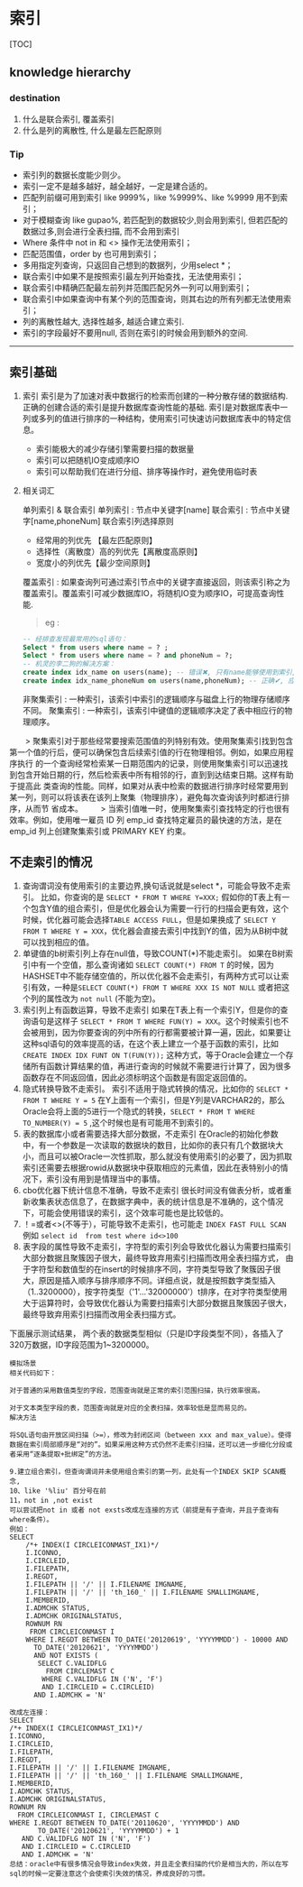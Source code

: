 # 索引

[TOC]

## knowledge hierarchy

### destination

1. 什么是联合索引, 覆盖索引
2. 什么是列的离散性, 什么是最左匹配原则

### Tip

- 索引列的数据长度能少则少。
- 索引一定不是越多越好，越全越好，一定是建合适的。
- 匹配列前缀可用到索引 like 9999%，like %9999%、like %9999 用不到索引；
- 对于模糊查询 like gupao%, 若匹配到的数据较少,则会用到索引, 但若匹配的数据过多,则会进行全表扫描, 而不会用到索引
- Where 条件中 not in 和 <> 操作无法使用索引；
- 匹配范围值，order by 也可用到索引；
- 多用指定列查询，只返回自己想到的数据列，少用select \*；
- 联合索引中如果不是按照索引最左列开始查找，无法使用索引；
- 联合索引中精确匹配最左前列并范围匹配另外一列可以用到索引；
- 联合索引中如果查询中有某个列的范围查询，则其右边的所有列都无法使用索引；
- 列的离散性越大, 选择性越多, 越适合建立索引.
- 索引的字段最好不要用null, 否则在索引的时候会用到额外的空间.

---

## 索引基础

1. 索引
   索引是为了加速对表中数据行的检索而创建的一种分散存储的数据结构. 正确的创建合适的索引是提升数据库查询性能的基础.
   索引是对数据库表中一列或多列的值进行排序的一种结构，使用索引可快速访问数据库表中的特定信息。
   - 索引能极大的减少存储引擎需要扫描的数据量
   - 索引可以把随机IO变成顺序IO
   - 索引可以帮助我们在进行分组、排序等操作时，避免使用临时表

2. 相关词汇

   单列索引 & 联合索引
   单列索引 : 节点中关键字[name]
   联合索引 : 节点中关键字[name,phoneNum]
   联合索引列选择原则
      - 经常用的列优先 【最左匹配原则】
      - 选择性（离散度）高的列优先【离散度高原则】
      - 宽度小的列优先【最少空间原则】

   覆盖索引 : 如果查询列可通过索引节点中的关键字直接返回，则该索引称之为覆盖索引。覆盖索引可减少数据库IO，将随机IO变为顺序IO，可提高查询性能.

   > eg :

   ```sql
   -- 经排查发现最常用的sql语句：
   Select * from users where name = ? ;
   Select * from users where name = ? and phoneNum = ?;
   -- 机灵的李二狗的解决方案：
   create index idx_name on users(name); -- 错误✖, 只有name能够使用到索引,
   create index idx_name_phoneNum on users(name,phoneNum); -- 正确✔, 应为最左匹配原则, 上面两条查询语句name和phonenum都可以充分使用到索引
   ```

   非聚集索引 : 一种索引，该索引中索引的逻辑顺序与磁盘上行的物理存储顺序不同。
   聚集索引 : 一种索引，该索引中键值的逻辑顺序决定了表中相应行的物理顺序。

　　> 聚集索引对于那些经常要搜索范围值的列特别有效。使用聚集索引找到包含第一个值的行后，便可以确保包含后续索引值的行在物理相邻。例如，如果应用程序执行 的一个查询经常检索某一日期范围内的记录，则使用聚集索引可以迅速找到包含开始日期的行，然后检索表中所有相邻的行，直到到达结束日期。这样有助于提高此 类查询的性能。同样，如果对从表中检索的数据进行排序时经常要用到某一列，则可以将该表在该列上聚集（物理排序），避免每次查询该列时都进行排序，从而节 省成本。
　　> 当索引值唯一时，使用聚集索引查找特定的行也很有效率。例如，使用唯一雇员 ID 列 emp_id 查找特定雇员的最快速的方法，是在 emp_id 列上创建聚集索引或 PRIMARY KEY 约束。

## 不走索引的情况

1. 查询谓词没有使用索引的主要边界,换句话说就是select *，可能会导致不走索引。
   比如，你查询的是 `SELECT * FROM T WHERE Y=XXX;` 假如你的T表上有一个包含Y值的组合索引，但是优化器会认为需要一行行的扫描会更有效，这个时候，优化器可能会选择`TABLE ACCESS FULL`，但是如果换成了 `SELECT Y FROM T WHERE Y = XXX`，优化器会直接去索引中找到Y的值，因为从B树中就可以找到相应的值。
2. 单键值的b树索引列上存在null值，导致COUNT(*)不能走索引。
   如果在B树索引中有一个空值，那么查询诸如 `SELECT COUNT(*) FROM T` 的时候，因为HASHSET中不能存储空值的，所以优化器不会走索引，有两种方式可以让索引有效，一种是`SELECT COUNT(*) FROM T WHERE XXX IS NOT NULL` 或者把这个列的属性改为 `not null` (不能为空)。
3. 索引列上有函数运算，导致不走索引
   如果在T表上有一个索引Y，但是你的查询语句是这样子 `SELECT * FROM T WHERE FUN(Y) = XXX`。这个时候索引也不会被用到，因为你要查询的列中所有的行都需要被计算一遍，因此，如果要让这种sql语句的效率提高的话，在这个表上建立一个基于函数的索引，比如 `CREATE INDEX IDX FUNT ON T(FUN(Y));` 这种方式，等于Oracle会建立一个存储所有函数计算结果的值，再进行查询的时候就不需要进行计算了，因为很多函数存在不同返回值，因此必须标明这个函数是有固定返回值的。
4. 隐式转换导致不走索引。
   索引不适用于隐式转换的情况，比如你的 `SELECT * FROM T WHERE Y = 5` 在Y上面有一个索引，但是Y列是VARCHAR2的，那么Oracle会将上面的5进行一个隐式的转换，`SELECT * FROM T WHERE TO_NUMBER(Y) = 5` ,这个时候也是有可能用不到索引的。
5. 表的数据库小或者需要选择大部分数据，不走索引
   在Oracle的初始化参数中，有一个参数是一次读取的数据块的数目，比如你的表只有几个数据块大小，而且可以被Oracle一次性抓取，那么就没有使用索引的必要了，因为抓取索引还需要去根据rowid从数据块中获取相应的元素值，因此在表特别小的情况下，索引没有用到是情理当中的事情。
6. cbo优化器下统计信息不准确，导致不走索引
   很长时间没有做表分析，或者重新收集表状态信息了，在数据字典中，表的统计信息是不准确的，这个情况下，可能会使用错误的索引，这个效率可能也是比较低的。
7. ！=或者<>(不等于），可能导致不走索引，也可能走 `INDEX FAST FULL SCAN`
   例如 `select id  from test where id<>100`
8. 表字段的属性导致不走索引，字符型的索引列会导致优化器认为需要扫描索引大部分数据且聚簇因子很大，最终导致弃用索引扫描而改用全表扫描方式，
   由于字符型和数值型的在insert的时候排序不同，字符类型导致了聚簇因子很大，原因是插入顺序与排序顺序不同。详细点说，就是按照数字类型插入（1..3200000），按字符类型（'1'...'32000000'）t排序，在对字符类型使用大于运算符时，会导致优化器认为需要扫描索引大部分数据且聚簇因子很大，最终导致弃用索引扫描而改用全表扫描方式。

下面展示测试结果，
 两个表的数据类型相似（只是ID字段类型不同），各插入了320万数据，ID字段范围为1~3200000。

	模拟场景
	相关代码如下：
 
	对于普通的采用数值类型的字段，范围查询就是正常的索引范围扫描，执行效率很高。
 
	对于文本类型字段的表，范围查询就是对应的全表扫描，效率较低是显而易见的。
	解决方法
 
	将SQL语句由开放区间扫描（>=），修改为封闭区间（between xxx and max_value）。使得数据在索引局部顺序是“对的”。如果采用这种方式仍然不走索引扫描，还可以进一步细化分段或者采用“逐条提取+批绑定”的方法。
 
	9.建立组合索引，但查询谓词并未使用组合索引的第一列，此处有一个INDEX SKIP SCAN概念,
	10、like '%liu' 百分号在前
	11，not in ,not exist
	可以尝试把not in 或者 not exsts改成左连接的方式（前提是有子查询，并且子查询有where条件）。
	例如：
	SELECT
	    /*+ INDEX(I CIRCLEICONMAST_IX1)*/
	    I.ICONNO,
	    I.CIRCLEID,
	    I.FILEPATH,
	    I.REGDT,
	    I.FILEPATH || '/' || I.FILENAME IMGNAME,
	    I.FILEPATH || '/' || 'th_160_' || I.FILENAME SMALLIMGNAME,
	    I.MEMBERID,
	    I.ADMCHK STATUS,
	    I.ADMCHK ORIGINALSTATUS,
	    ROWNUM RN
	     FROM CIRCLEICONMAST I
	    WHERE I.REGDT BETWEEN TO_DATE('20120619', 'YYYYMMDD') - 10000 AND
	      TO_DATE('20120621', 'YYYYMMDD')
	      AND NOT EXISTS (
	       SELECT C.VALIDFLG
	         FROM CIRCLEMAST C
	        WHERE C.VALIDFLG IN ('N', 'F')
	        AND I.CIRCLEID = C.CIRCLEID)
	      AND I.ADMCHK = 'N'
 
	改成左连接：
	SELECT
	/*+ INDEX(I CIRCLEICONMAST_IX1)*/
	I.ICONNO,
	I.CIRCLEID,
	I.FILEPATH,
	I.REGDT,
	I.FILEPATH || '/' || I.FILENAME IMGNAME,
	I.FILEPATH || '/' || 'th_160_' || I.FILENAME SMALLIMGNAME,
	I.MEMBERID,
	I.ADMCHK STATUS,
	I.ADMCHK ORIGINALSTATUS,
	ROWNUM RN
	  FROM CIRCLEICONMAST I, CIRCLEMAST C
	WHERE I.REGDT BETWEEN TO_DATE('20110620', 'YYYYMMDD') AND
	       TO_DATE('20120621', 'YYYYMMDD') + 1
	   AND C.VALIDFLG NOT IN ('N', 'F')
	   AND I.CIRCLEID = C.CIRCLEID
	   AND I.ADMCHK = 'N'
	总结：oracle中有很多情况会导致index失效，并且走全表扫描的代价是相当大的，所以在写sql的时候一定要注意这个会使索引失效的情况，养成良好的习惯。

